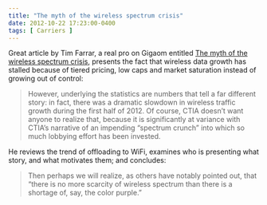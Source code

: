 ```yaml
---
title: "The myth of the wireless spectrum crisis"
date: 2012-10-22 17:23:00-0400
tags: [ Carriers ]
---
```


Great article by Tim Farrar, a real pro on Gigaom entitled [The myth of the wireless spectrum crisis](http://gigaom.com/2012/10/21/the-myth-of-the-wireless-spectrum-crisis/), presents the fact that wireless data growth has stalled because of tiered pricing, low caps and market saturation instead of growing out of control:

> However, underlying the statistics are numbers that tell a far different story: in fact, there was a dramatic slowdown in wireless traffic growth during the first half of 2012. Of course, CTIA doesn’t want anyone to realize that, because it is significantly at variance with CTIA’s narrative of an impending “spectrum crunch” into which so much lobbying effort has been invested.

He reviews the trend of offloading to WiFi, examines who is presenting what story, and what motivates them; and concludes:

> Then perhaps we will realize, as others have notably pointed out, that “there is no more scarcity of wireless spectrum than there is a shortage of, say, the color purple.”

